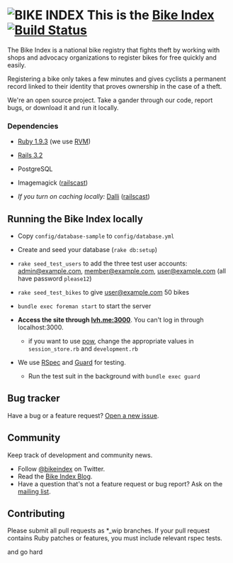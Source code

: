 # ![BIKE INDEX](https://github.com/bikeindex/webapp/blob/master/bike_index.png?raw=true) This is the [Bike Index](https://www.bikeindex.org) [![Build Status](https://secure.travis-ci.org/bikeindex/bike_index.png)](http://travis-ci.org/bikeindex/bike_index)

The Bike Index is a national bike registry that fights theft by working with shops and advocacy organizations to register bikes for free quickly and easily.

Registering a bike only takes a few minutes and gives cyclists a permanent record linked to their identity that proves ownership in the case of a theft.

We're an open source project. Take a gander through our code, report bugs, or download it and run it locally.

### Dependencies

- [Ruby 1.9.3](http://www.ruby-lang.org/en/) (we use [RVM](https://rvm.io/))

- [Rails 3.2](http://rubyonrails.org/)

- PostgreSQL

- Imagemagick ([railscast](http://railscasts.com/episodes/374-image-manipulation?view=asciicast))

- *If you turn on caching locally:* [Dalli](https://github.com/mperham/dalli) ([railscast](http://railscasts.com/episodes/380-memcached-dalli?view=asciicast))


## Running the Bike Index locally

- Copy `config/database-sample` to `config/database.yml`

- Create and seed your database (`rake db:setup`)

- `rake seed_test_users` to add the three test user accounts: admin@example.com, member@example.com, user@example.com (all have password `please12`)

- `rake seed_test_bikes` to give user@example.com 50 bikes

- `bundle exec foreman start` to start the server

- **Access the site through [lvh.me:3000](http://lvh.me:3000)**. You can't log in through localhost:3000.
 
  - if you want to use [pow](http://pow.cx/), change the appropriate values in `session_store.rb` and `development.rb`

- We use [RSpec](https://github.com/rspec/rspec) and [Guard](https://github.com/guard/guard) for testing. 
    
    - Run the test suit in the background with `bundle exec guard`



## Bug tracker

Have a bug or a feature request? [Open a new issue](https://github.com/bikeindex/bike_index/issues).


## Community

Keep track of development and community news.

- Follow [@bikeindex](http://twitter.com/bikeindex) on Twitter.
- Read the [Bike Index Blog](https://bikeindex.org/blog).
- Have a question that's not a feature request or bug report? Ask on the [mailing list](https://groups.google.com/group/bike-index).


## Contributing

Please submit all pull requests as *_wip branches. If your pull request contains Ruby patches or features, you must include relevant rspec tests.



and go hard